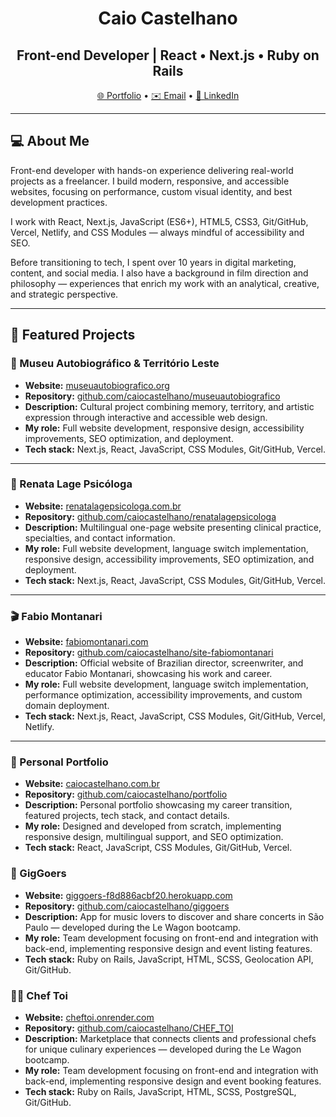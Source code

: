 <h1 align="center">Caio Castelhano</h1>
<h2 align="center">Front-end Developer | React • Next.js • Ruby on Rails</h2>

<p align="center">
  <a href="https://caiocastelhano.com.br" target="_blank">🌐 Portfolio</a> •
  <a href="mailto:castelhanoc@gmail.com">✉️ Email</a> •
  <a href="https://linkedin.com/in/caio-castelhano" target="_blank">💼 LinkedIn</a>
</p>

---

## 💻 About Me

Front-end developer with hands-on experience delivering real-world projects as a freelancer. I build modern, responsive, and accessible websites, focusing on performance, custom visual identity, and best development practices.

I work with React, Next.js, JavaScript (ES6+), HTML5, CSS3, Git/GitHub, Vercel, Netlify, and CSS Modules — always mindful of accessibility and SEO.

Before transitioning to tech, I spent over 10 years in digital marketing, content, and social media. I also have a background in film direction and philosophy — experiences that enrich my work with an analytical, creative, and strategic perspective.

---

## 📂 Featured Projects

### 🎨 Museu Autobiográfico & Território Leste
- **Website:** [museuautobiografico.org](https://www.museuautobiografico.org/)  
- **Repository:** [github.com/caiocastelhano/museuautobiografico](https://github.com/caiocastelhano/museu-autobiografico)  
- **Description:** Cultural project combining memory, territory, and artistic expression through interactive and accessible web design.  
- **My role:** Full website development, responsive design, accessibility improvements, SEO optimization, and deployment.  
- **Tech stack:** Next.js, React, JavaScript, CSS Modules, Git/GitHub, Vercel.

---

### 🧠 Renata Lage Psicóloga
- **Website:** [renatalagepsicologa.com.br](https://www.renatalagepsicologa.com.br/)  
- **Repository:** [github.com/caiocastelhano/renatalagepsicologa](https://github.com/caiocastelhano/renatalagepsicologa)  
- **Description:** Multilingual one-page website presenting clinical practice, specialties, and contact information.  
- **My role:** Full website development, language switch implementation, responsive design, accessibility improvements, SEO optimization, and deployment.  
- **Tech stack:** Next.js, React, JavaScript, CSS Modules, Git/GitHub, Vercel.

---

### 🎬 Fabio Montanari
- **Website:** [fabiomontanari.com](https://fabiomontanari.com/)  
- **Repository:** [github.com/caiocastelhano/site-fabiomontanari](https://github.com/caiocastelhano/site-fabiomontanari)
- **Description:** Official website of Brazilian director, screenwriter, and educator Fabio Montanari, showcasing his work and career.  
- **My role:** Full website development, language switch implementation, performance optimization, accessibility improvements, and custom domain deployment.  
- **Tech stack:** Next.js, React, JavaScript, CSS Modules, Git/GitHub, Vercel, Netlify.

---

### 💼 Personal Portfolio
- **Website:** [caiocastelhano.com.br](https://www.caiocastelhano.com.br/)  
- **Repository:** [github.com/caiocastelhano/portfolio](https://github.com/caiocastelhano/portfolio)  
- **Description:** Personal portfolio showcasing my career transition, featured projects, tech stack, and contact details.  
- **My role:** Designed and developed from scratch, implementing responsive design, multilingual support, and SEO optimization.  
- **Tech stack:** React, JavaScript, CSS Modules, Git/GitHub, Vercel.

### 🎵 GigGoers
- **Website:** [giggoers-f8d886acbf20.herokuapp.com](https://giggoers-f8d886acbf20.herokuapp.com/)  
- **Repository:** [github.com/caiocastelhano/giggoers](https://github.com/caiocastelhano/giggoers)  
- **Description:** App for music lovers to discover and share concerts in São Paulo — developed during the Le Wagon bootcamp.  
- **My role:** Team development focusing on front-end and integration with back-end, implementing responsive design and event listing features.  
- **Tech stack:** Ruby on Rails, JavaScript, HTML, SCSS, Geolocation API, Git/GitHub.

### 👨‍🍳 Chef Toi
- **Website:** [cheftoi.onrender.com](https://cheftoi.onrender.com/)  
- **Repository:** [github.com/caiocastelhano/CHEF_TOI](https://github.com/caiocastelhano/CHEF_TOI)  
- **Description:** Marketplace that connects clients and professional chefs for unique culinary experiences — developed during the Le Wagon bootcamp.  
- **My role:** Team development focusing on front-end and integration with back-end, implementing responsive design and event booking features.  
- **Tech stack:** Ruby on Rails, JavaScript, HTML, SCSS, PostgreSQL, Git/GitHub.
